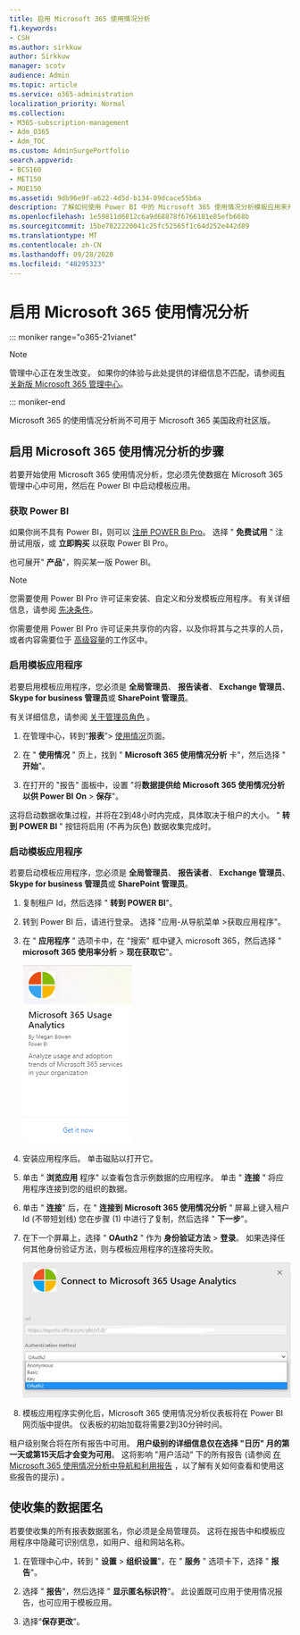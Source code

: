 ```yaml
---
title: 启用 Microsoft 365 使用情况分析
f1.keywords:
- CSH
ms.author: sirkkuw
author: Sirkkuw
manager: scotv
audience: Admin
ms.topic: article
ms.service: o365-administration
localization_priority: Normal
ms.collection:
- M365-subscription-management
- Adm_O365
- Adm_TOC
ms.custom: AdminSurgePortfolio
search.appverid:
- BCS160
- MET150
- MOE150
ms.assetid: 9db96e9f-a622-4d5d-b134-09dcace55b6a
description: 了解如何使用 Power BI 中的 Microsoft 365 使用情况分析模板应用来开始收集租户的数据。
ms.openlocfilehash: 1e59811d6812c6a9d68878f6766181e85efb668b
ms.sourcegitcommit: 15be7822220041c25fc52565f1c64d252e442d89
ms.translationtype: MT
ms.contentlocale: zh-CN
ms.lasthandoff: 09/28/2020
ms.locfileid: "48295323"
---
```

# <a name="enable-microsoft-365-usage-analytics"></a>启用 Microsoft 365 使用情况分析

::: moniker range="o365-21vianet"

> [!NOTE]
> 管理中心正在发生改变。 如果你的体验与此处提供的详细信息不匹配，请参阅[有关新版 Microsoft 365 管理中心](https://docs.microsoft.com/microsoft-365/admin/microsoft-365-admin-center-preview?view=o365-21vianet)。

::: moniker-end

Microsoft 365 的使用情况分析尚不可用于 Microsoft 365 美国政府社区版。
  
## <a name="steps-to-enable-microsoft-365-usage-analytics"></a>启用 Microsoft 365 使用情况分析的步骤

若要开始使用 Microsoft 365 使用情况分析，您必须先使数据在 Microsoft 365 管理中心中可用，然后在 Power BI 中启动模板应用。
  
### <a name="get-power-bi"></a>获取 Power BI

如果你尚不具有 Power BI，则可以 [注册 POWER Bi Pro](https://go.microsoft.com/fwlink/p/?linkid=845347)。 选择 " **免费试用** " 注册试用版，或 **立即购买** 以获取 Power BI Pro。
  
  
也可展开" **产品**"，购买某一版 Power BI。 

> [!NOTE]
> 您需要使用 Power BI Pro 许可证来安装、自定义和分发模板应用程序。 有关详细信息，请参阅 [先决条件](https://docs.microsoft.com/power-bi/service-template-apps-install-distribute?source=docs#prerequisites)。

你需要使用 Power BI Pro 许可证来共享你的内容，以及你将其与之共享的人员，或者内容需要位于 [高级容量](https://docs.microsoft.com/power-bi/service-premium-what-is)的工作区中。 
  
### <a name="enable-the-template-app"></a>启用模板应用程序

若要启用模板应用程序，您必须是 **全局管理员**、 **报告读者**、 **Exchange 管理员**、 **Skype for business 管理员**或 **SharePoint 管理员**。 
  
有关详细信息，请参阅 [关于管理员角色](../add-users/about-admin-roles.md) 。 
  
1. 在管理中心，转到“**报表**”\> <a href="https://go.microsoft.com/fwlink/p/?linkid=2074756" target="_blank">使用情况</a>页面。 
    
2. 在 " **使用情况** " 页上，找到 " **Microsoft 365 使用情况分析** 卡"，然后选择 " **开始**"。
    
3. 在打开的 "报告" 面板中，设置 "将**数据提供给 Microsoft 365 使用情况分析以供 Power BI** **On** \> **保存**"。 
  
这将启动数据收集过程，并将在2到48小时内完成，具体取决于租户的大小。 " **转到 POWER BI** " 按钮将启用 (不再为灰色) 数据收集完成时。 
    
### <a name="initiate-the-template-app"></a>启动模板应用程序

若要启动模板应用程序，您必须是 **全局管理员**、 **报告读者**、 **Exchange 管理员**、 **Skype for business 管理员**或 **SharePoint 管理员**。 
  
1. 复制租户 Id，然后选择 " **转到 POWER BI**"。
    
2.  转到 Power BI 后，请进行登录。 选择 "应用-从导航菜单 >获取应用程序"。    
  
3. 在 " **应用程序** " 选项卡中，在 "搜索" 框中键入 microsoft 365，然后选择 " **microsoft 365 使用率分析** \> **现在获取它**"。

    [![选择 "立即获取"](../../media/78102250-9874-4a32-8365-436f13560b52.png)](https://app.powerbi.com/groups/me/getapps/services/cia_microsoft365.microsoft-365-usage-analytics)
    
4.  安装应用程序后。 单击磁贴以打开它。

5.  单击 " **浏览应用** 程序" 以查看包含示例数据的应用程序。 单击 " **连接** " 将应用程序连接到您的组织的数据。

6.  单击 " **连接**" 后，在 " **连接到 Microsoft 365 使用情况分析** " 屏幕上键入租户 Id (不带短划线) 您在步骤 (1) 中进行了复制，然后选择 " **下一步**"。
    
7. 在下一个屏幕上，选择 " **OAuth2** " 作为 **身份验证方法** \> **登录**。 如果选择任何其他身份验证方法，则与模板应用程序的连接将失败。
    
    ![选择 Microsoft 帐户作为身份验证方法](../../media/ab6f0463-c3f7-4088-a605-67c699fa86adnew.png)
  
8. 模板应用程序实例化后，Microsoft 365 使用情况分析仪表板将在 Power BI 网页版中提供。 仪表板的初始加载将需要2到30分钟时间。
  
租户级别聚合将在所有报告中可用。 **用户级别的详细信息仅在选择 "日历" 月的第一天或第15天后才会变为可用**。 这将影响 "用户活动" 下的所有报告 (请参阅 [在 Microsoft 365 使用情况分析中导航和利用报告](navigate-and-utilize-reports.md) ，以了解有关如何查看和使用这些报告的提示) 。
    
## <a name="make-the-collected-data-anonymous"></a>使收集的数据匿名

若要使收集的所有报表数据匿名，你必须是全局管理员。 这将在报告中和模板应用程序中隐藏可识别信息，如用户、组和网站名称。
  
1. 在管理中心中，转到 " **设置** \> **组织设置**"，在 " **服务** " 选项卡下，选择 " **报告**"。
    
2. 选择 " **报告**"，然后选择 " **显示匿名标识符**"。 此设置既可应用于使用情况报告，也可应用于模板应用。
  
3. 选择“**保存更改**”。
